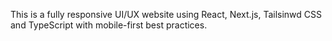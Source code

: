This is a fully responsive UI/UX website using React, Next.js, Tailsinwd CSS and TypeScript with mobile-first best practices.
